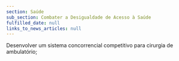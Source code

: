 ```yaml
---
section: Saúde
sub_section: Combater a Desigualdade de Acesso à Saúde
fulfilled_date: null
links_to_news_articles: null
---
```


Desenvolver um sistema concorrencial competitivo para cirurgia de ambulatório;